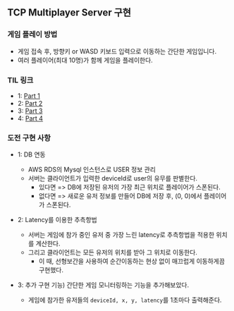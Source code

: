 ## TCP Multiplayer Server 구현

### 게임 플레이 방법

- 게임 접속 후, 방향키 or WASD 키보드 입력으로 이동하는 간단한 게임입니다.
- 여러 플레이어(최대 10명)가 함께 게임을 플레이한다.

### TIL 링크

- 1: [Part 1](https://velog.io/@kyheon/TIL241024-%EB%A9%80%ED%8B%B0-%ED%94%8C%EB%A0%88%EC%9D%B4%EC%96%B4-%EA%B2%8C%EC%9E%84-%EC%84%9C%EB%B2%84-Part.1)
- 2: [Part 2](https://velog.io/@kyheon/TIL241025-%EB%A9%80%ED%8B%B0%ED%94%8C%EB%A0%88%EC%9D%B4%EC%96%B4-%EA%B2%8C%EC%9E%84-%EC%84%9C%EB%B2%84-Part.2)
- 3: [Part 3](https://velog.io/@kyheon/TIL241028241029-%EB%8D%B0%EB%93%9C-%EB%A0%88%EC%BB%A4%EB%8B%9D-%EB%A9%80%ED%8B%B0%ED%94%8C%EB%A0%88%EC%9D%B4%EC%96%B4-%EA%B2%8C%EC%9E%84-%EC%84%9C%EB%B2%84-Part.3)
- 4: [Part 4](https://velog.io/@kyheon/TIL241030241031-DB-%EC%97%B0%EB%8F%99-%EB%A9%80%ED%8B%B0%ED%94%8C%EB%A0%88%EC%9D%B4%EC%96%B4-%EA%B2%8C%EC%9E%84-%EC%84%9C%EB%B2%84-Part.Final)

### 도전 구현 사항

- 1: DB 연동

  - AWS RDS의 Mysql 인스턴스로 USER 정보 관리
  - 서버는 클라이언트가 입력한 deviceId로 user의 유무를 판별한다.
    - 있다면 => DB에 저장된 유저의 가장 최근 위치로 플레이어가 스폰된다.
    - 없다면 => 새로운 유저 정보를 만들어 DB에 저장 후, (0, 0)에서 플레이어가 스폰된다.

- 2: Latency를 이용한 추측항법

  - 서버는 게임에 참가 중인 유저 중 가장 느린 latency로 추측항법을 적용한 위치를 계산한다.
  - 그리고 클라이언트는 모든 유저의 위치를 받아 그 위치로 이동한다.
    - 이 때, 선형보간을 사용하여 순간이동하는 현상 없이 매끄럽게 이동하게끔 구현했다.

- 3: 추가 구현 기능) 간단한 게임 모니터링하는 기능을 추가해보았다.
  - 게임에 참가한 유저들의 `deviceId, x, y, latency`를 1초마다 출력해준다.
